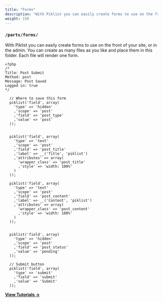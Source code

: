 ```yaml
---
title: "Forms"
description: "With Piklist you can easily create forms to use on the front of your site, or in the admin. You can create as many files as you like and place them in this folder. Each file will render one form."
weight: 150
---
```


### `/parts/forms/`

With Piklist you can easily create forms to use on the front of your site, or in the admin. You can create as many files as you like and place them in this folder. Each file will render one form.

```
<?php
/*
Title: Post Submit
Method: post
Message: Post Saved
Logged in: true
*/

  // Where to save this form
  piklist('field', array(
    'type' => 'hidden'
    ,'scope' => 'post'
    ,'field' => 'post_type'
    ,'value' => 'post'
  ));


  piklist('field', array(
    'type' => 'text'
    ,'scope' => 'post'
    ,'field' => 'post_title'
    ,'label' => __('Title', 'piklist')
    ,'attributes' => array(
      'wrapper_class' => 'post_title'
      ,'style' => 'width: 100%'
    )
  ));

  piklist('field', array(
    'type' => 'text'
    ,'scope' => 'post'
    ,'field' => 'post_content'
    ,'label' => __('Content', 'piklist')
    ,'attributes' => array(
      'wrapper_class' => 'post_content'
      ,'style' => 'width: 100%'
    )
  ));


  piklist('field', array(
    'type' => 'hidden'
    ,'scope' => 'post'
    ,'field' => 'post_status'
    ,'value' => 'pending'
  ));

  // Submit button
  piklist('field', array(
    'type' => 'submit'
    ,'field' => 'submit'
    ,'value' => 'Submit'
  ));
 ```

**[View Tutorials &rightarrow;](/tutorials/forms/)**
